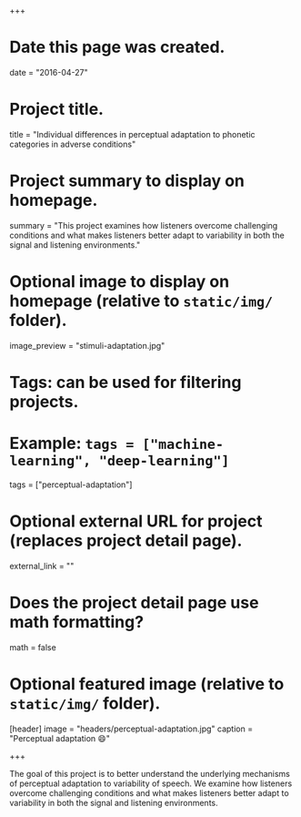 +++
# Date this page was created.
date = "2016-04-27"

# Project title.
title = "Individual differences in perceptual adaptation to phonetic categories in adverse conditions"

# Project summary to display on homepage.
summary = "This project examines how listeners overcome challenging conditions and what makes listeners better adapt to variability in both the signal and listening environments."

# Optional image to display on homepage (relative to `static/img/` folder).
image_preview = "stimuli-adaptation.jpg"

# Tags: can be used for filtering projects.
# Example: `tags = ["machine-learning", "deep-learning"]`
tags = ["perceptual-adaptation"]

# Optional external URL for project (replaces project detail page).
external_link = ""

# Does the project detail page use math formatting?
math = false

# Optional featured image (relative to `static/img/` folder).
[header]
image = "headers/perceptual-adaptation.jpg"
caption = "Perceptual adaptation :smile:"

+++

The goal of this project is to better understand the underlying mechanisms of perceptual adaptation to variability of speech. We examine how listeners overcome challenging conditions and what makes listeners better adapt to variability in both the signal and listening environments.
